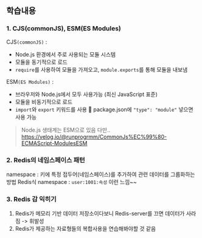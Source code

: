 ## 학습내용

### 1. CJS(commonJS), ESM(ES Modules)
  CJS`(commonJS)` : 
  - Node.js 환경에서 주로 사용되는 모듈 시스템
  - 모듈을 동기적으로 로드
  - `require`를 사용하여 모듈을 가져오고, `module.exports`를 통해 모듈을 내보냄

  ESM`(ES Modules)` :
  - 브라우저와 Node.js에서 모두 사용가능 (최신 JavaScript 표준)
  - 모듈을 비동기적으로 로드
  - `import`와 `export` 키워드를 사용
  📌 package.json에 `"type": "module"` 넣으면 사용 가능
  
  > Node.js 생태계는 ESM으로 있음
 다만.. https://velog.io/@runprogrmm/CommonJs%EC%99%80-ECMAScript-ModulesESM

### 2. Redis의 네임스페이스 패턴
  namespace : 키에 특정 접두어(네임스페이스)를 추가하여 관련 데이터를 그룹화하는 방법
  Redis식 namespace : `user:1001:속성` 이런 느낌~~

### 3. Redis 감 익히기
  1. Redis가 메모리 기반 데이터 저장소이다보니 Redis-server를 끄면 데이터가 사라짐 -> 휘발성
  2. Redis가 제공하는 자료형들의 복합사용을 연습해봐야할 것 같음
